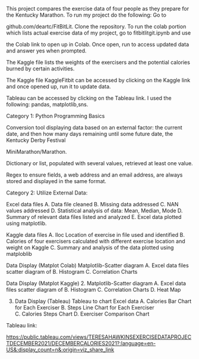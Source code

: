 

This project compares the exercise data of four people as they prepare for the Kentucky Marathon. To run my project do the following: Go to 

github.com/deartc/FitBitLit. Clone the repository. To run the colab portion which lists actual exercise data of my project, go to fitbitlitgit.ipynb and use 

the Colab link to open up in Colab. Once open, run to access updated data and answer yes when prompted.

The Kaggle file lists the weights of the exercisers and the potential calories burned by certain activities.

The Kaggle file KaggleFitbit can be accessed by clicking on the Kaggle link and once opened up, run it to update data.

Tableau can be accessed by clicking on the Tableau link. I used the following: pandas, matplotlib,sns.


 Category 1: Python Programming Basics

Conversion tool displaying data based on an external factor: the current date, and then how many days remaining until some future date, the Kentucky Derby Festival 

MiniMarathon/Marathon.

Dictionary or list, populated with several values, retrieved at least one value.

Regex to ensure fields, a web address and an email address, are always stored and displayed in the same format.




Category 2: Utilize External Data:

Excel data files A. Data file cleaned B. Missing data addressed
C. NAN values addressed D. Statistical analysis of data: Mean, Median, Mode D. Summary of relevant data files listed and analyzed E. Excel data plotted using matplotlib.

Kaggle data  files A. Iloc Location of exercise in file used and identified B. Calories of four exercisers calculated with different exercise location and weight on Kaggle C. Summary and analysis of the data plotted using matploblib

 Data Display (Matplot Colab)
Matplotlib-Scatter diagram A. Excel data files scatter diagram of B. Histogram C. Correlation Charts

Data Display (Matplot Kaggle) 2. Matplotlib-Scatter diagram A. Excel data files scatter diagram of B. Histogram C. Correlation Charts D. Heat Map

3.  Data Display (Tableau) Tableau to chart Excel data A. Calories Bar
          Chart for Each Exerciser B. Steps Line Chart for Each Exerciser  
              C.   Calories Steps Chart D. Exerciser Comparison Chart


Tableau link:


https://public.tableau.com/views/TERESAHAWKINSEXERCISEDATAPROJECTDECEMBER2021/DECEMBERCALORIES2021?:language=en-US&:display_count=n&:origin=viz_share_link

